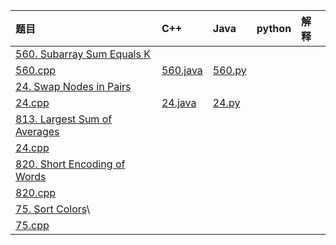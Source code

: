 |题目|C++|Java|python|解释|
| :---------- | :---------- | :---------- | :---------- | :----------
|[560. Subarray Sum Equals K](https://leetcode.com/problems/subarray-sum-equals-k/description/)
|[560.cpp](/C++/560.cpp)|[560.java](/java/560.java)|[560.py](/py/560.py)|
|[24. Swap Nodes in Pairs](https://leetcode.com/problems/swap-nodes-in-pairs/description/)
|[24.cpp](/C++/24.cpp)|[24.java](/java/24.java)|[24.py](/py/24.py)|
|[813. Largest Sum of Averages](https://leetcode.com/problems/largest-sum-of-averages/description/)
|[24.cpp](/C++/813.cpp)|
|[820. Short Encoding of Words](https://leetcode.com/problems/short-encoding-of-words/description/)
|[820.cpp](/C++/820.cpp)|
|[75. Sort Colors](https://leetcode.com/problems/sort-colors/description/)\
|[75.cpp](/C++/75.cpp)|
